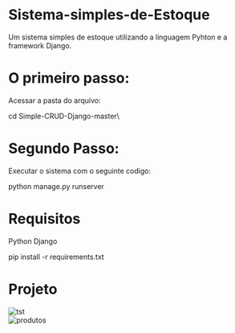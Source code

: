 # Sistema-simples-de-Estoque
Um sistema simples de estoque utilizando a linguagem  Pyhton e a framework Django.

# O primeiro passo: 
Acessar a pasta do arquivo:

cd Simple-CRUD-Django-master\

# Segundo Passo:
Executar o sistema com o seguinte codigo:

python manage.py runserver

# Requisitos
Python
Django 

pip install -r requirements.txt

# Projeto
![tst](https://user-images.githubusercontent.com/73247255/145236245-3c070160-e39d-4444-8ebf-9a8408304cbc.png)
<br>
![produtos](https://user-images.githubusercontent.com/73247255/145236258-183cfb07-5edf-4f2e-98f4-3d6be2454871.png)
